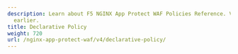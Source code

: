 ```yaml
---
description: Learn about F5 NGINX App Protect WAF Policies Reference. Versions 4 and
  earlier.
title: Declarative Policy
weight: 720
url: /nginx-app-protect-waf/v4/declarative-policy/
---
```


